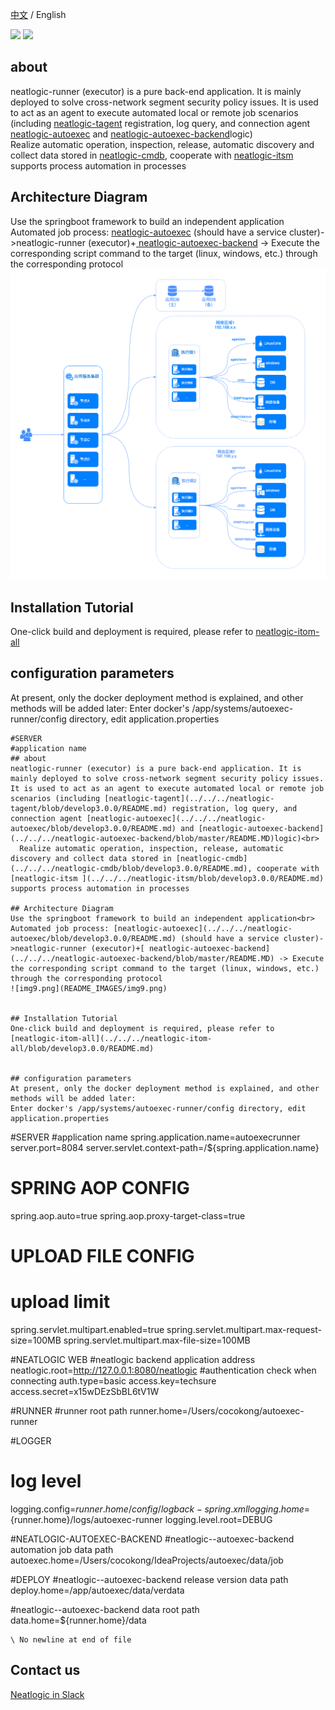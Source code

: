 [中文](README.md) / English
<p align="left">
    <a href="https://opensource.org/licenses/Apache-2.0" alt="License">
        <img src="https://img.shields.io/badge/License-Apache%202.0-blue.svg" /></a>
<a target="_blank" href="https://join.slack.com/t/neatlogichome/shared_invite/zt-1w037axf8-r_i2y4pPQ1Z8FxOkAbb64w">
<img src="https://img.shields.io/badge/Slack-Neatlogic-orange" /></a>
</p>

## about
neatlogic-runner (executor) is a pure back-end application. It is mainly deployed to solve cross-network segment security policy issues. It is used to act as an agent to execute automated local or remote job scenarios (including [neatlogic-tagent](../../../neatlogic-tagent/blob/develop3.0.0/README.md) registration, log query, and connection agent [neatlogic-autoexec](../../../neatlogic-autoexec/blob/develop3.0.0/README.md) and [neatlogic-autoexec-backend](../../../neatlogic-autoexec-backend/blob/master/README.MD)logic)<br>
Realize automatic operation, inspection, release, automatic discovery and collect data stored in [neatlogic-cmdb](../../../neatlogic-cmdb/blob/develop3.0.0/README.md), cooperate with [neatlogic-itsm ](../../../neatlogic-itsm/blob/develop3.0.0/README.md) supports process automation in processes

## Architecture Diagram
Use the springboot framework to build an independent application<br>
Automated job process: [neatlogic-autoexec](../../../neatlogic-autoexec/blob/develop3.0.0/README.md) (should have a service cluster)->neatlogic-runner (executor)+[ neatlogic-autoexec-backend](../../../neatlogic-autoexec-backend/blob/master/README.MD) -> Execute the corresponding script command to the target (linux, windows, etc.) through the corresponding protocol
![img9.png](README_IMAGES/img9.png)


## Installation Tutorial
One-click build and deployment is required, please refer to [neatlogic-itom-all](../../../neatlogic-itom-all/blob/develop3.0.0/README.md)


## configuration parameters
At present, only the docker deployment method is explained, and other methods will be added later:
Enter docker's /app/systems/autoexec-runner/config directory, edit application.properties
```
#SERVER
#application name
## about 
neatlogic-runner (executor) is a pure back-end application. It is mainly deployed to solve cross-network segment security policy issues. It is used to act as an agent to execute automated local or remote job scenarios (including [neatlogic-tagent](../../../neatlogic-tagent/blob/develop3.0.0/README.md) registration, log query, and connection agent [neatlogic-autoexec](../../../neatlogic-autoexec/blob/develop3.0.0/README.md) and [neatlogic-autoexec-backend](../../../neatlogic-autoexec-backend/blob/master/README.MD)logic)<br>
  Realize automatic operation, inspection, release, automatic discovery and collect data stored in [neatlogic-cmdb](../../../neatlogic-cmdb/blob/develop3.0.0/README.md), cooperate with [neatlogic-itsm ](../../../neatlogic-itsm/blob/develop3.0.0/README.md) supports process automation in processes

## Architecture Diagram
Use the springboot framework to build an independent application<br>
Automated job process: [neatlogic-autoexec](../../../neatlogic-autoexec/blob/develop3.0.0/README.md) (should have a service cluster)->neatlogic-runner (executor)+[ neatlogic-autoexec-backend](../../../neatlogic-autoexec-backend/blob/master/README.MD) -> Execute the corresponding script command to the target (linux, windows, etc.) through the corresponding protocol
![img9.png](README_IMAGES/img9.png)


## Installation Tutorial
One-click build and deployment is required, please refer to [neatlogic-itom-all](../../../neatlogic-itom-all/blob/develop3.0.0/README.md)


## configuration parameters
At present, only the docker deployment method is explained, and other methods will be added later:
Enter docker's /app/systems/autoexec-runner/config directory, edit application.properties
```
#SERVER
#application name
spring.application.name=autoexecrunner
server.port=8084
server.servlet.context-path=/${spring.application.name}

# SPRING AOP CONFIG
spring.aop.auto=true
spring.aop.proxy-target-class=true

# UPLOAD FILE CONFIG
# upload limit
spring.servlet.multipart.enabled=true
spring.servlet.multipart.max-request-size=100MB
spring.servlet.multipart.max-file-size=100MB

#NEATLOGIC WEB
#neatlogic backend application address
neatlogic.root=http://127.0.0.1:8080/neatlogic
#authentication check when connecting
auth.type=basic
access.key=techsure
access.secret=x15wDEzSbBL6tV1W


#RUNNER
#runner root path
runner.home=/Users/cocokong/autoexec-runner

#LOGGER
# log level
logging.config=${runner.home}/config/logback-spring.xml
logging.home=${runner.home}/logs/autoexec-runner
logging.level.root=DEBUG

#NEATLOGIC-AUTOEXEC-BACKEND
#neatlogic--autoexec-backend automation job data path
autoexec.home=/Users/cocokong/IdeaProjects/autoexec/data/job

#DEPLOY
#neatlogic--autoexec-backend release version data path
deploy.home=/app/autoexec/data/verdata

#neatlogic--autoexec-backend data root path
data.home=${runner.home}/data
```
\ No newline at end of file
```

## Contact us
[Neatlogic in Slack](https://join.slack.com/t/neatlogichome/shared_invite/zt-1w037axf8-r_i2y4pPQ1Z8FxOkAbb64w)